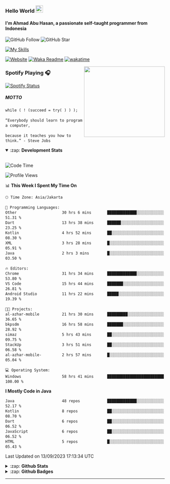 ### Hello World <img src="https://github.com/eby8zevin/eby8zevin/blob/main/assets/Hi.gif"  width="23" height="23">

#### I'm Ahmad Abu Hasan, a passionate self-taught programmer from Indonesia

![GitHub Follow](https://img.shields.io/github/followers/eby8zevin.svg?style=social&label=Follow)
![GitHub Star](https://img.shields.io/github/stars/eby8zevin?affiliations=OWNER%2CCOLLABORATOR&style=social&label=Star)

[![My Skills](https://skillicons.dev/icons?i=androidstudio,java,kotlin,vscode,dart,flutter,linux)](https://skillicons.dev)

[![Website](https://img.shields.io/website?up_message=online&up_color=61DBFB&down_message=maintenance&down_color=FF0000&url=https%3A%2F%2Fconnect-with-eby.web.app&logo=react)](https://connect-with-eby.web.app)
[![Waka Readme](https://github.com/eby8zevin/eby8zevin/actions/workflows/anmol098.yml/badge.svg)](https://github.com/eby8zevin/eby8zevin/actions/workflows/anmol098.yml)
[![wakatime](https://wakatime.com/badge/user/bbcd646f-1daf-4865-a20e-46d4c803e6f8.svg)](https://wakatime.com/@bbcd646f-1daf-4865-a20e-46d4c803e6f8)

<img src="https://github.com/eby8zevin/eby8zevin/blob/main/assets/Octocat.png" width="255" height="222" align='right'>

### Spotify Playing 🎧

[<img src="https://readme-spotify-status-ahmadabuhasan.vercel.app/api/run-spotify-status" alt="Spotify Status" width="350" />](https://open.spotify.com/user/gr3y7pr12w9ol2dy2ccdb10e7)

##### MOTTO

```
while ( ! (succeed = try( ) ) );

“Everybody should learn to program a computer,

because it teaches you how to think.” - Steve Jobs
```

<details open>
  <summary> :zap: <b>Development Stats</b> </summary>
<br/>

<!--START_SECTION:waka-->
![Code Time](http://img.shields.io/badge/Code%20Time-4%2C142%20hrs%2028%20mins-blue)

![Profile Views](http://img.shields.io/badge/Profile%20Views-127-blue)

📊 **This Week I Spent My Time On** 

```text
🕑︎ Time Zone: Asia/Jakarta

💬 Programming Languages: 
Other                    30 hrs 6 mins       █████████████░░░░░░░░░░░░   51.31 % 
Dart                     13 hrs 38 mins      ██████░░░░░░░░░░░░░░░░░░░   23.25 % 
Kotlin                   4 hrs 52 mins       ██░░░░░░░░░░░░░░░░░░░░░░░   08.30 % 
XML                      3 hrs 28 mins       █░░░░░░░░░░░░░░░░░░░░░░░░   05.91 % 
Java                     2 hrs 3 mins        █░░░░░░░░░░░░░░░░░░░░░░░░   03.50 % 

🔥 Editors: 
Chrome                   31 hrs 34 mins      █████████████░░░░░░░░░░░░   53.80 % 
VS Code                  15 hrs 44 mins      ███████░░░░░░░░░░░░░░░░░░   26.81 % 
Android Studio           11 hrs 22 mins      █████░░░░░░░░░░░░░░░░░░░░   19.39 % 

🐱‍💻 Projects: 
al-azhar-mobile          21 hrs 30 mins      █████████░░░░░░░░░░░░░░░░   36.65 % 
bkpsdm                   16 hrs 58 mins      ███████░░░░░░░░░░░░░░░░░░   28.92 % 
simaz                    5 hrs 43 mins       ██░░░░░░░░░░░░░░░░░░░░░░░   09.75 % 
StackUp                  3 hrs 51 mins       ██░░░░░░░░░░░░░░░░░░░░░░░   06.58 % 
al-azhar-mobile-         2 hrs 57 mins       █░░░░░░░░░░░░░░░░░░░░░░░░   05.04 % 

💻 Operating System: 
Windows                  58 hrs 41 mins      █████████████████████████   100.00 % 
```

**I Mostly Code in Java** 

```text
Java                     48 repos            █████████████░░░░░░░░░░░░   52.17 % 
Kotlin                   8 repos             ██░░░░░░░░░░░░░░░░░░░░░░░   08.70 % 
Dart                     6 repos             ██░░░░░░░░░░░░░░░░░░░░░░░   06.52 % 
JavaScript               6 repos             ██░░░░░░░░░░░░░░░░░░░░░░░   06.52 % 
HTML                     5 repos             █░░░░░░░░░░░░░░░░░░░░░░░░   05.43 % 
```




 Last Updated on 13/09/2023 17:13:34 UTC
<!--END_SECTION:waka-->

</details>

<details>
  <summary> :zap: <b>Github Stats</b> </summary>
<p align="center">:heart:</p>
<p align="center"><a href="https://github.com/eby8zevin">
  <img src="https://github-readme-stats.vercel.app/api?username=eby8zevin&show_icons=true&theme=dark&line_height=20">
  <img src="https://github-readme-stats.vercel.app/api/top-langs/?username=eby8zevin&layout=compact&theme=dark">
</a></p>
<p align="center">
  <a href="https://github.com/eby8zevin">
    <img src="https://github-readme-streak-stats.herokuapp.com/?user=eby8zevin&theme=dark"/>
  </a>
</p>
</details>

<details>
  <summary> :zap: <b>Github Badges</b> </summary>
  <br>
  <a href='https://archiveprogram.github.com/'><img src='https://raw.githubusercontent.com/acervenky/animated-github-badges/master/assets/acbadge.gif' width='40' height='40'></a> 
  <a href='https://docs.github.com/en/developers'><img src='https://raw.githubusercontent.com/acervenky/animated-github-badges/master/assets/devbadge.gif' width='40' height='40'></a> 
  <a href='https://github.com/pricing'><img src='https://raw.githubusercontent.com/acervenky/animated-github-badges/master/assets/pro.gif' width='40' height='40'></a> 
  <a href='https://stars.github.com/'><img src='https://raw.githubusercontent.com/acervenky/animated-github-badges/master/assets/starbadge.gif' width='35' height='35'></a> 
  <a href='https://docs.github.com/en/github/supporting-the-open-source-community-with-github-sponsors'><img src='https://raw.githubusercontent.com/acervenky/animated-github-badges/master/assets/sponsorbadge.gif' width='35' height='35'></a>
</details>

---
